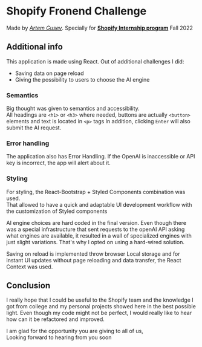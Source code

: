 # Shopify Fronend Challenge
Made by [*Artem Gusev*](https://www.linkedin.com/in/gusev-artem/). Specially for [**Shopify Internship program**](https://internships.shopify.com/?utm_source=Shopify-careers&utm_medium=early-talent-page&utm_campaign=general) Fall 2022

## Additional info
This application is made using React.
Out of additional challenges I did:
* Saving data on page reload
* Giving the possibility to users to choose the AI engine

### Semantics
Big thought was given to semantics and accessibility.  
All headings are ```<h1>``` or ```<h3>``` where needed, buttons are actually ```<button>``` elements and text is located in ```<p>``` tags
In addition, clicking ```Enter``` will also submit the AI request.

### Error handling

The application also has Error Handling. If the OpenAI is inaccessible or API key is incorrect, the app will alert about it. 

### Styling
For styling, the React-Bootstrap + Styled Components combination was used.  
That allowed to have a quick and adaptable UI development workflow with the customization of Styled components 


AI engine choices are hard coded in the final version. Even though there was a special infrastructure that sent requests to the openAI API asking what engines are available, it resulted in a wall of specialized engines with just slight variations. That's why I opted on using a hard-wired solution.

Saving on reload is implemented throw browser Local storage and for instant UI updates without page reloading and data transfer, the React Context was used.

## Conclusion
I really hope that I could be useful to the Shopify team and the knowledge I got from college and my personal projects showed here in the best possible light.
Even though my code might not be perfect, I would really like to hear how can it be refactored and improved.

I am glad for the opportunity you are giving to all of us,  
Looking forward to hearing from you soon
